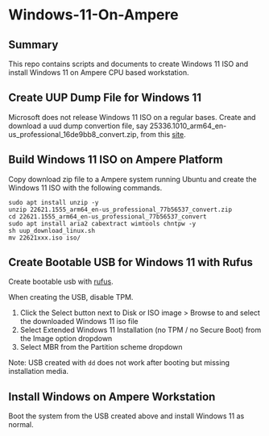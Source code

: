 # Windows-11-On-Ampere

## Summary

This repo contains scripts and documents to create Windows 11 ISO and install Windows 11 on Ampere CPU based workstation.

## Create UUP Dump File for Windows 11

Microsoft does not release Windows 11 ISO on a regular bases. Create and download a uud dump convertion file, say 25336.1010_arm64_en-us_professional_16de9bb8_convert.zip, from this [site](https://uupdump.net/known.php?q=windows+11+arm). 

## Build Windows 11 ISO on Ampere Platform

Copy download zip file to a Ampere system running Ubuntu and create the Windows 11 ISO with the following commands. 

```
sudo apt install unzip -y 
unzip 22621.1555_arm64_en-us_professional_77b56537_convert.zip
cd 22621.1555_arm64_en-us_professional_77b56537_convert
sudo apt install aria2 cabextract wimtools chntpw -y 
sh uup_download_linux.sh
mv 22621xxx.iso iso/
```

## Create Bootable USB for Windows 11 with Rufus
Create bootable usb with [rufus](https://rufus.ie/de/). 

When creating the USB, disable TPM. 
1. Click the Select button next to Disk or ISO image > Browse to and select the downloaded Windows 11 iso file
1. Select Extended Windows 11 Installation (no TPM / no Secure Boot) from the Image option dropdown
1. Select MBR from the Partition scheme dropdown

Note: USB created with `dd` does not work after booting but missing installation media. 

## Install Windows on Ampere Workstation
Boot the system from the USB created above and install Windows 11 as normal.
